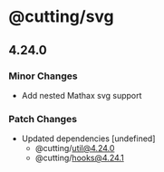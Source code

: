 # @cutting/svg

## 4.24.0
### Minor Changes

- Add nested Mathax svg support

### Patch Changes

- Updated dependencies [undefined]
  - @cutting/util@4.24.0
  - @cutting/hooks@4.24.1
